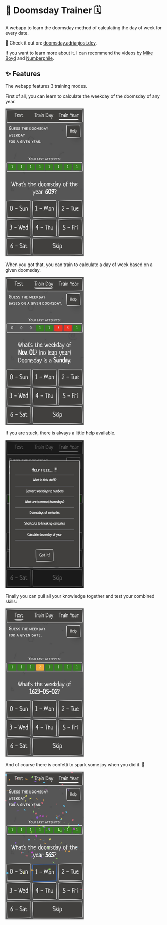 # 🧮 Doomsday Trainer 🗓

A webapp to learn the doomsday method of calculating the day of week for every date.

📱 Check it out on: [doomsday.adrianjost.dev](https://doomsday.adrianjost.dev).

If you want to learn more about it. I can recommend the videos by [Mike Boyd](https://youtu.be/eSpW4I5moiA) and [Numberphile](https://youtu.be/z2x3SSBVGJU).

## ✨ Features

The webapp features 3 training modes.

First of all, you can learn to calculate the weekday of the doomsday of any year.

<img width="250px" src="./documentation/media/train-year.png" alt="Train year view" />

When you got that, you can train to calculate a day of week based on a given doomsday.

<img width="250px" src="./documentation/media/train-day.png" alt="Train month view" />

If you are stuck, there is always a little help available.

<img width="250px" src="./documentation/media/help.png" alt="Help view" />

Finally you can pull all your knowledge together and test your combined skills:

<img width="250px" src="./documentation/media/test-yourself.png" alt="Test your skills by calculating the weekday of a given day" />

And of course there is confetti to spark some joy when you did it. 🥳

<img width="250px" src="./documentation/media/confetti.png" alt="confetti on top of question" />
